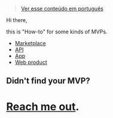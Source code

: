 > [Ver esse conteúdo em português](./pt-br)

Hi there,

this is "How-to" for some kinds of MVPs. 

  * [Marketplace](./marketplace)
  * [API](./api)
  * [App](./app)
  * [Web product](./web-product)
  
  
## Didn't find your MVP? 
# [Reach me out](https://twitter.com/efremfilho).
